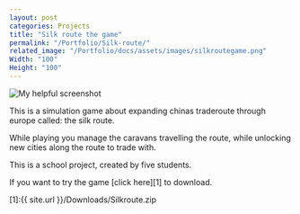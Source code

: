 ```yaml
---
layout: post
categories: Projects
title: "Silk route the game"
permalink: "/Portfolio/Silk-route/"
related_image: "/Portfolio/docs/assets/images/silkroutegame.png"
Width: "100"
Height: "100"
---
```

![My helpful screenshot](/Portfolio/docs/assets/images/silkroutegame.png)

This is a simulation game about expanding chinas traderoute through europe called: the silk route.

While playing you manage the caravans travelling the route,
while unlocking new cities along the route to trade with.

This is a school project, created by five students.

If you want to try the game [click here][1] to download.


[1]:{{ site.url }}/Downloads/Silkroute.zip
